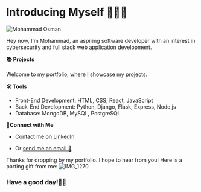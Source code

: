 <h1>Introducing Myself 🙋🏻‍♂️</h1>

![Mohammad Osman](https://github.com/user-attachments/assets/662028c7-90f3-4054-b801-75dc0068a4b9)

Hey now, I'm Mohammad, an aspiring software developer with an interest in cybersecurity and full stack web application development.

**📚 Projects**
<br><br>
Welcome to my portfolio, where I showcase my <a href="https://github.com/mohammadhosman" target="_blank">projects</a>.

**🛠️ Tools**
<ul>
<li>Front-End Development: HTML, CSS, React, JavaScript</li>
<li>Back-End Development: Python, Django, Flask, Express, Node.js</li>
<li>Database: MongoDB, MySQL, PostgreSQL</li>
</ul>

**🤝Connect with Me**<br>
<ul>
  <li> Contact me on <a href="https://www.linkedin.com/in/mohammadhosman/" target="_blank"> LinkedIn </a> </li>
  <li><p>Or <a href="mailto:mohosman93@hotmail.com">send me an email 📩</a></p></li>
</ul>

Thanks for dropping by my portfolio. I hope to hear from you! Here is a parting gift from me:
![IMG_1270](https://github.com/user-attachments/assets/552f90e3-ad5f-4d2a-b45a-48bdf9cbbcaa)

<h3>Have a good day!👋🏻</h3>

<!--

- 🔭 I’m currently working on ...
- 🌱 I’m currently learning ...
- 👯 I’m looking to collaborate on ...
- 🤔 I’m looking for help with ...
- 💬 Ask me about ...
- 📫 How to reach me: ...
- 😄 Pronouns: ...
- ⚡ Fun fact: ...
-->
